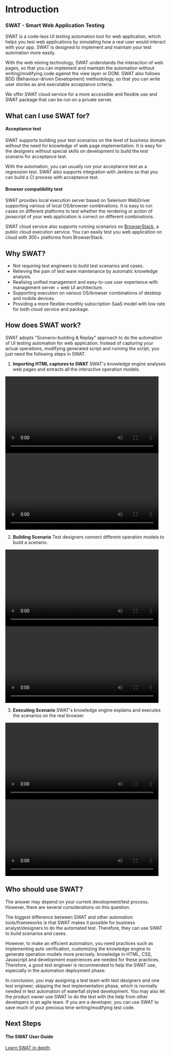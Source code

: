 Introduction
===

### SWAT - Smart Web Application Testing

SWAT is a code-less UI testing automation tool for web application, which helps you test web applications by simulating how a real user would interact with your app. SWAT is designed to implement and maintain your test automation more easily. 

With the web mining technology, SWAT understands the interaction of web pages, so that you can implement and maintain the automation without writing/modifying code against the view layer or DOM. SWAT also follows BDD (Behaviour-driven Development) methodology, so that you can write user stories as and executable acceptance criteria.

We offer SWAT cloud service for a more accessible and flexible use and SWAT package that can be run on a private server.

What can I use SWAT for?
---

#### Acceptance test

SWAT supports building your test scenarios on the level of business domain without the need for knowledge of web page implementation. It is easy for the designers without special skills on development to build the test scenario for acceptance test. 

With the automation, you can usually run your acceptance test as a regression test. SWAT also supports integration with Jenkins so that you can build a CI process with acceptance test.

#### Browser compatibility test

SWAT provides local execution server based on Selenium WebDriver supporting various of local OS/browser combinations. It is easy to run cases on different platforms to test whether the rendering or action of javascript of your web application is correct on different combinations.

SWAT cloud service also supports running scenarios on [BrowserStack](http://www.browserstack.com), a public cloud execution service. You can easily test you web application on cloud with 300+ platforms from BrowserStack.

Why SWAT?
---

* Not requiring test engineers to build test scenarios and cases.
* Relieving the pain of test ware maintenance by automatic knowledge analysis. 
* Realising unified management and easy-to-use user experience with management server + web UI architecture.
* Supporting execution on various OS/browser combinations of desktop and mobile devices.
* Providing a more flexible monthly subscription SaaS model with low rate for both cloud service and package.

How does SWAT work?
---

SWAT adopts "Scenario-building & Replay" approach to do the automation of UI testing automation for web application. Instead of capturing your actual operations, modifying generated script and running the script, you just need the following steps in SWAT.

1. **Importing HTML captures to SWAT**
SWAT's knowledge engine analyses web pages and extracts all the interactive operation models.
<video width="480" controls>
	<source src="http://www.smartekworks.com/video/guide/guide_1_1.webm" type="video/webm">
	<source src="http://www.smartekworks.com/video/guide/guide_1_1.mp4" type="video/mp4">
	ビデオの再生がサポートされていません。</video>
<video width="480" controls>
	<source src="http://www.smartekworks.com/video/guide/guide_1_3.webm" type="video/webm">
	<source src="http://www.smartekworks.com/video/guide/guide_1_3.mp4" type="video/mp4">
	ビデオの再生がサポートされていません。</video>

2. **Building Scenario**
Test designers connect different operation models to build a scenario.
<video width="480" controls>
	<source src="http://www.smartekworks.com/video/guide/guide_2_2.webm" type="video/webm">
	<source src="http://www.smartekworks.com/video/guide/guide_2_2.mp4" type="video/mp4">
	ビデオの再生がサポートされていません。</video>	
<video width="480" controls>
	<source src="http://www.smartekworks.com/video/guide/guide_2_3.webm" type="video/webm">
	<source src="http://www.smartekworks.com/video/guide/guide_2_3.mp4" type="video/mp4">
	ビデオの再生がサポートされていません。</video>
	
3. **Executing Scenario**
SWAT's knowledge engine explains and executes the scenarios on the real browser.
<video width="480" controls>
	<source src="http://www.smartekworks.com/video/guide/guide_3_2.webm" type="video/webm">
	<source src="http://www.smartekworks.com/video/guide/guide_3_2.mp4" type="video/mp4">
	ビデオの再生がサポートされていません。</video>
<video width="480" controls>
	<source src="http://www.smartekworks.com/video/guide/guide_3_3.webm" type="video/webm">
	<source src="http://www.smartekworks.com/video/guide/guide_3_3.mp4" type="video/mp4">
	ビデオの再生がサポートされていません。</video>

Who should use SWAT?
---

The answer may depend on your current development/test process. However, there are several considerations on this question.

The biggest difference between SWAT and other automation tools/frameworks is that SWAT makes it possible for business analyst/designers to do the automated test. Therefore, they can use SWAT to build scenarios and cases.

However, to make an efficient automation, you need practices such as implementing auto verification, customizing the knowledge engine to generate operation models more precisely. knowledge in HTML, CSS, Javascript and development experiences are needed for these practices. Therefore, a good test engineer is recommended to help the SWAT use, especially in the automation deployment phase.

In conclusion, you may assigning a test team with test designers and one test engineer, skipping the test implementation phase, which is normally needed in test automation of waterfall styled development. You may also let the product owner use SWAT to do the test with the help from other developers in an agile team. If you are a developer, you can use SWAT to save much of your precious time writing/modifying test code.

Next Steps
----

#### The SWAT User Guide

[Learn SWAT in depth](guide_start.md).